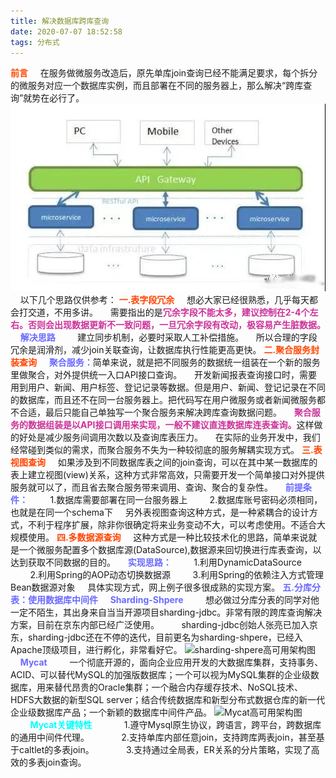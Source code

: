 ```yaml
---
title: 解决数据库跨库查询
date: 2020-07-07 18:52:58
tags: 分布式
---
```

<b style="color: orangered">前言</b>
&nbsp;&nbsp;&nbsp;&nbsp;在服务做微服务改造后，原先单库join查询已经不能满足要求，每个拆分的微服务对应一个数据库实例，而且部署在不同的服务器上，那么解决“跨库查询”就势在必行了。
![微服务结构](解决数据库跨库查询/jjkkcx.png)
&nbsp;&nbsp;&nbsp;&nbsp;以下几个思路仅供参考：<!-- more -->
<b style="color: orangered">一.表字段冗余</b>
&nbsp;&nbsp;&nbsp;&nbsp;想必大家已经很熟悉，几乎每天都会打交道，不用多讲。
&nbsp;&nbsp;&nbsp;&nbsp;需要指出的是<b style="color: #CC3299">冗余字段不能太多，建议控制在2-4个左右。否则会出现数据更新不一致问题，一旦冗余字段有改动，极容易产生脏数据。</b>
&nbsp;&nbsp;&nbsp;&nbsp;<b style="color: #6A6AFF">解决思路</b>
&nbsp;&nbsp;&nbsp;&nbsp;&nbsp;&nbsp;&nbsp;&nbsp;建立同步机制，必要时采取人工补偿措施。
&nbsp;&nbsp;&nbsp;&nbsp;所以合理的字段冗余是润滑剂，减少join关联查询，让数据库执行性能更高更快。
<b style="color: orangered">二.聚合服务封装查询</b>
&nbsp;&nbsp;&nbsp;&nbsp;<b style="color: #6A6AFF">聚合服务：</b>简单来说，就是把不同服务的数据统一组装在一个新的服务里做聚合，对外提供统一入口API接口查询。
&nbsp;&nbsp;&nbsp;&nbsp;开发新闻报表查询接口时，需要用到用户、新闻、用户标签、登记记录等数据。但是用户、新闻、登记记录在不同的数据库，而且还不在同一台服务器上。把代码写在用户微服务或者新闻微服务都不合适，最后只能自己单独写一个聚合服务来解决跨库查询数据问题。
&nbsp;&nbsp;&nbsp;&nbsp;<b style="color: #CC3299">聚合服务的数据组装是以API接口调用来实现，一般不建议直连数据库连表查询。</b>这样做的好处是减少服务间调用次数以及查询库表压力。
&nbsp;&nbsp;&nbsp;&nbsp;在实际的业务开发中，我们经常碰到类似的需求，而聚合服务不失为一种较彻底的服务解耦实现方式。
<b style="color: orangered">三.表视图查询</b>
&nbsp;&nbsp;&nbsp;&nbsp;如果涉及到不同数据库表之间的join查询，可以在其中某一数据库的表上建立视图(view)关系，这种方式非常高效，只需要开发一个简单接口对外提供服务就可以了，而且省去聚合服务带来调用、查询、聚合的复杂性。
&nbsp;&nbsp;&nbsp;&nbsp;<b style="color: #6A6AFF">前提条件：</b>
&nbsp;&nbsp;&nbsp;&nbsp;&nbsp;&nbsp;&nbsp;&nbsp;1.数据库需要部署在同一台服务器上
&nbsp;&nbsp;&nbsp;&nbsp;&nbsp;&nbsp;&nbsp;&nbsp;2.数据库账号密码必须相同，也就是在同一个schema下
&nbsp;&nbsp;&nbsp;&nbsp;另外表视图查询这种方式，是一种紧耦合的设计方式，不利于程序扩展，除非你很确定将来业务变动不大，可以考虑使用。不适合大规模使用。
<b style="color: orangered">四.多数据源查询</b>
&nbsp;&nbsp;&nbsp;&nbsp;这种方式是一种比较技术化的思路，简单来说就是一个微服务配置多个数据库源(DataSource),数据源来回切换进行库表查询，以达到获取不同数据的目的。
&nbsp;&nbsp;&nbsp;&nbsp;<b style="color: #6A6AFF">实现思路：</b>
&nbsp;&nbsp;&nbsp;&nbsp;&nbsp;&nbsp;&nbsp;&nbsp;1.利用DynamicDataSource
&nbsp;&nbsp;&nbsp;&nbsp;&nbsp;&nbsp;&nbsp;&nbsp;2.利用Spring的AOP动态切换数据源
&nbsp;&nbsp;&nbsp;&nbsp;&nbsp;&nbsp;&nbsp;&nbsp;3.利用Spring的依赖注入方式管理Bean数据源对象
&nbsp;&nbsp;&nbsp;&nbsp;具体实现方式，网上例子很多很成熟的实现方案。
<b style="color: #6A6AFF">五.分库分表：使用数据库中间件</b>
&nbsp;&nbsp;&nbsp;&nbsp;<b style="color: #6A6AFF">Sharding-Shpere</b>
&nbsp;&nbsp;&nbsp;&nbsp;&nbsp;&nbsp;&nbsp;&nbsp;想必做过分库分表的同学对他一定不陌生，其出身来自当当开源项目sharding-jdbc。非常有限的跨库查询解决方案，目前在京东内部已经广泛使用。
&nbsp;&nbsp;&nbsp;&nbsp;&nbsp;&nbsp;&nbsp;&nbsp;sharding-jdbc创始人张亮已加入京东，sharding-jdbc还在不停的迭代，目前更名为sharding-shpere，已经入Apache顶级项目，进行孵化，非常看好它。
![sharding-shpere高可用架构图](解决数据库跨库查询/jjkkcx2.png)
&nbsp;&nbsp;&nbsp;&nbsp;<b style="color: #6A6AFF">Mycat</b>
&nbsp;&nbsp;&nbsp;&nbsp;&nbsp;&nbsp;&nbsp;&nbsp;一个彻底开源的，面向企业应用开发的大数据库集群，支持事务、ACID、可以替代MySQL的加强版数据库；一个可以视为MySQL集群的企业级数据库，用来替代昂贵的Oracle集群；一个融合内存缓存技术、NoSQL技术、HDFS大数据的新型SQL server；结合传统数据库和新型分布式数据仓库的新一代企业级数据库产品；一个新颖的数据库中间件产品。
![Mycat高可用架构图](解决数据库跨库查询/jjkkcx3.png)
&nbsp;&nbsp;&nbsp;&nbsp;&nbsp;&nbsp;&nbsp;&nbsp;<b style="color: #00FFFF">Mycat关键特性</b>
&nbsp;&nbsp;&nbsp;&nbsp;&nbsp;&nbsp;&nbsp;&nbsp;&nbsp;&nbsp;&nbsp;&nbsp;1.遵守Mysql原生协议，跨语言，跨平台，跨数据库的通用中间件代理。
&nbsp;&nbsp;&nbsp;&nbsp;&nbsp;&nbsp;&nbsp;&nbsp;&nbsp;&nbsp;&nbsp;&nbsp;2.支持单库内部任意join，支持跨库两表join，甚至基于caltlet的多表join。
&nbsp;&nbsp;&nbsp;&nbsp;&nbsp;&nbsp;&nbsp;&nbsp;&nbsp;&nbsp;&nbsp;&nbsp;3.支持通过全局表，ER关系的分片策略，实现了高效的多表join查询。